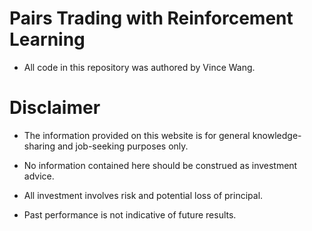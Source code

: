 # Pairs Trading with Reinforcement Learning

- All code in this repository was authored by Vince Wang.



# Disclaimer
 
- The information provided on this website is for general knowledge-sharing and job-seeking purposes only.

- No information contained here should be construed as investment advice.

- All investment involves risk and potential loss of principal.

- Past performance is not indicative of future results.
